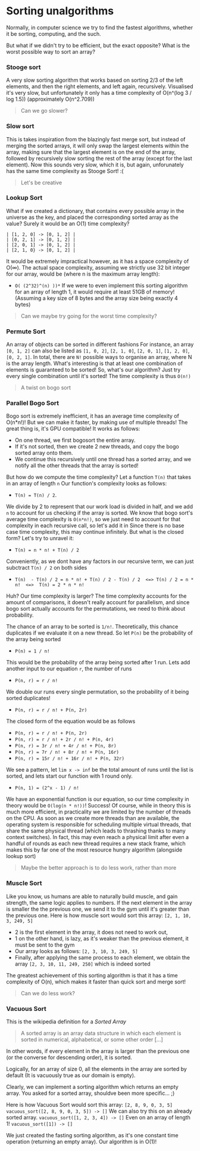 # Sorting unalgorithms

Normally, in computer science we try to find the fastest algorithms, whether it be sorting, computing, and the such.

But what if we didn't try to be efficient, but the exact opposite? What is the worst possible way to sort an array?

### Stooge sort
A very slow sorting algorithm that works based on sorting 2/3 of the left elements, and then the right elements, and left again, recursively.
Visualised it's very slow, but unfortunately it only has a time complexity of O(n^(log 3 / log 1.5)) (approximately O(n^2.709))

> Can we go slower?

### Slow sort
This is takes inspiration from the blazingly fast merge sort, but instead of merging the sorted arrays, it will only swap the largest elements within the array, 
making sure that the largest element is on the end of the array, followed by recursively slow sorting the rest of the array (except for the last element). 
Now this sounds very slow, which it is, but again, unforunately has the same time complexity as Stooge Sort! :(

> Let's be creative

### Lookup Sort
What if we created a dictionary, that contains every possible array in the universe as the key, and placed the corresponding sorted array as the value? Surely it would be an O(1) time complexity?
```
| [1, 2, 0] -> [0, 1, 2] |
| [0, 2, 1] -> [0, 1, 2] |
| [2, 0, 1] -> [0, 1, 2] |
| [2, 1, 0} -> [0, 1, 2] |
```
It would be extremely impractical however, as it has a space complexity of O(∞). 
The actual space complexity, assuming we strictly use 32 bit integer for our array, would be (where n is the maximum array length):
* `O( (2^32)^(n) ))*`
If we were to even implement this sorting algorithm for an array of length 1, it would require at least 51GB of memory! (Assuming a key size of 8 bytes and the array size being exactly 4 bytes)

> Can we maybe try going for the worst time complexity?

### Permute Sort
An array of objects can be sorted in different fashions
For instance, an array `[0, 1, 2]` can also be listed as `[1, 0, 2]`, `[2, 1, 0]`, `[2, 0, 1]`, `[1, 2, 0]`, `[0, 2, 1]`. In total, there are `N!` possible ways to organise an array, where N is the array length.
What's interesting is that at least one combination of elements is guaranteed to be sorted! So, what's our algorithm?
Just try every single combination until it's sorted!
The time complexity is thus `O(n!)`

> A twist on bogo sort

### Parallel Bogo Sort
Bogo sort is extremely inefficient, it has an average time complexity of O(n*n!)! But we can make it faster, by making use of multiple threads! The great thing is, it's GPU compatible!
It works as follows: 
* On one thread, we first bogosort the entire array.
* If it's not sorted, then we create 2 new threads, and copy the bogo sorted array onto them.
* We continue this recursively until one thread has a sorted array, and we notify all the other threads that the array is sorted!

But how do we compute the time complexity?
Let a function `T(n)` that takes in an array of length `n`
Our function's complexity looks as follows:
* `T(n) = T(n) / 2`.

We divide by 2 to represent that our work load is divided in half, and we add `n` to account for us checking if the array is sorted.
We know that bogo sort's average time complexity is `O(n*n!)`, so we just need to account for that complexity in each recursive call, so let's add it in
Since there is no base case time complexity, this may continue infinitely. But what is the closed form? Let's try to unravel it:
* `T(n) = n * n! + T(n) / 2`

Conveniently, as we dont have any factors in our recursive term, we can just subctract `T(n) / 2` on both sides
* `T(n)  - T(n) / 2 = n * n! + T(n) / 2 - T(n) / 2  <=> T(n) / 2 = n * n!  <=>  T(n) = 2 * n * n! `

Huh? Our time complexity is larger? The time complexity accounts for the amount of comparisons, it doesn't really account for parallelism, and since bogo sort actually accounts for the permutations,
we need to think about probability.

The chance of an array to be sorted is `1/n!`. Theoretically, this chance duplicates if we evaluate it on a new thread.
So let `P(n)` be the probability of the array being sorted
* `P(n) = 1 / n!`

This would be the probability of the array being sorted after 1 run. Lets add another input to our equation `r`, the number of runs
* `P(n, r) = r / n!`

We double our runs every single permutation, so the probability of it being sorted duplicates!
* `P(n, r) = r / n! + P(n, 2r)`

The closed form of the equation would be as follows
* `P(n, r) = r / n! + P(n, 2r)`
* `P(n, r) = r / n! + 2r / n! + P(n, 4r)`
* `P(n, r) = 3r / n! + 4r / n! + P(n, 8r)`
* `P(n, r) = 7r / n! + 8r / n! + P(n, 16r)`
* `P(n, r) = 15r / n! + 16r / n! + P(n, 32r)`

We see a pattern, let `lim x -> inf` be the total amount of runs until the list is sorted, and lets start our function with 1 round only.
* `P(n, 1) = (2^x - 1) / n!`

We have an exponential function is our equation, so our time complexity in theory would be `O(log(n * n!))`! Success!
Of course, while in theory this is much more efficient, in practicality we are limited by the number of threads on the CPU. As soon as we create more threads than are available, the operating system is responsible for scheduling multiple virtual threads, that share the same physical thread (which leads to thrashing thanks to many context switches). In fact, this may even reach a physical limit after even a handful of rounds as each new thread requires a new stack frame, which makes this by far one of the most resource hungry algorithm (alongside lookup sort)

> Maybe the better approach is to do less work, rather than more

### Muscle Sort
Like you know, us humans are able to naturally build muscle, and gain strength, the same logic applies to numbers.
If the next element in the array is smaller the the previous one, we send it to the gym until it's greater than the previous one.
Here is how muscle sort would sort this array:
`[2, 1, 10, 3, 249, 5]`
* 2 is the first element in the array, it does not need to work out,
* 1 on the other hand, is lazy, as it's weaker than the previous element, it must be sent to the gym
* Our array looks as follows: `[2, 3, 10, 3, 249, 5]`
* Finally, after applying the same process to each element, we obtain the array `[2, 3, 10, 11, 249, 250]` which is indeed sorted

The greatest achievement of this sorting algorithm is that it has a time complexity of O(n), which makes it faster than quick sort and merge sort!

> Can we do less work?

### Vacuous Sort
This is the wikipedia definition for a *Sorted Array*
> A sorted array is an array data structure in which each element is sorted in numerical, alphabetical, or some other order [...\]

In other words, if every element in the array is larger than the previous one (or the converse for descending order), it is sorted.

Logically, for an array of size 0, all the elements in the array are sorted by default (It is vacuously true as our domain is empty).

Clearly, we can implement a sorting algorithm which returns an empty array. You asked for a sorted array, shouldve been more specific... ;)

Here is how Vacuous Sort would sort this array: `[2, 8, 9, 0, 3, 5]`
`vacuous_sort([2, 8, 9, 0, 3, 5]) -> []`
We can also try this on an already sorted array.
`vacuous_sort([1, 2, 3, 4]) -> []`
Even on an array of length 1!
`vacuous_sort([1]) -> []`

We just created the fasting sorting algorithm, as it's one constant time operation (returning an empty array). Our algorithm is in O(1)!
